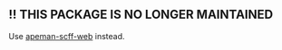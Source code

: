 ## !! THIS PACKAGE IS NO LONGER MAINTAINED

Use [apeman-scff-web](https://www.npmjs.com/package/apeman-scff-web) instead.